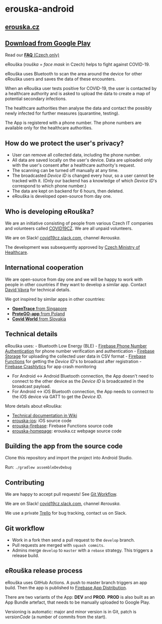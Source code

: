# erouska-android

## [erouska.cz](https://erouska.cz)
## [Download from Google Play](https://play.google.com/store/apps/details?id=cz.covid19cz.erouska)

Read our [**FAQ** (Czech only)](https://erouska.cz/caste-dotazy)

eRouška (_rouška_ = _face mask_ in Czech) helps to fight against COVID-19.

eRouška uses Bluetooth to scan the area around the device for other eRouška users and saves the data of these encounters.

When an eRouška user tests positive for COVID-19, the user is contacted by a healthcare authority and is asked to upload the data to create a map of potential secondary infections.

The healthcare authorities then analyse the data and contact the possibly newly infected for further measures (quarantine, testing).

The App is registered with a phone number. The phone numbers are available only for the healthcare authorities.


## How do we protect the user's privacy?

- User can remove all collected data, including the phone number.
- All data are saved locally on the user's device. Data are uploaded only with the user's consent after a healthcare authority's request.
- The scanning can be turned off manually at any time.
- The broadcasted _Device ID_ is changed every hour, so a user cannot be tracked with it. (Only our backend has a knowledge of which _Device ID_'s correspond to which phone number.)
- The data are kept on backend for 6 hours, then deleted.
- eRouška is developed open-source from day one.

## Who is developing eRouška?

We are an initiative consisting of people from various Czech IT companies and volunteers called [COVID19CZ](https://covid19cz.cz). We are all unpaid volunteers. 

We are on Slack! [covid19cz.slack.com](covid19cz.slack.com), channel _#erouska_.

The development was subsequently approved by [Czech Ministry of Healthcare](https://www.mzcr.cz/). 

## International cooperation

We are open-source from day one and we will be happy to work with people in other countries if they want to develop a similar app. Contact [David Vávra](mailto:david.vavra@erouska.cz) for technical details.

We got inspired by similar apps in other countries:
- [**OpenTrace** from Singapore](https://github.com/OpenTrace-Community)
- [**ProteGO-app** from Poland](https://github.com/ProteGO-app)
- [**Covid World** from Slovakia](https://github.com/CovidWorld)

## Technical details

eRouška uses: 
	- Bluetooth Low Energy (BLE)
	- [Firebase Phone Number Authentication](https://firebase.google.com/docs/auth/android/phone-auth) for phone number verification and authentication
	- [Firebase Storage](https://firebase.google.com/docs/storage) for uploading the collected user data in CSV format
	- [Firebase Functions](https://firebase.google.com/docs/functions) for getting the _Device ID_'s to broadcast after registration
	- [Firebase Crashlytics](https://firebase.google.com/docs/crashlytics) for app crash monitoring

- For Android <-> Android Bluetooth connection, the App doesn't need to connect to the other device as the _Device ID_ is broadcasted in the broadcast payload.
- For Android <-> iOS Bluetooth connection, the App needs to connect to the iOS device via GATT to get the _Device ID_.

More details about eRouška:
- [Technical documentation in Wiki](https://github.com/covid19cz/erouska-android/wiki/Technical-documentation)
- [erouska-ios](https://github.com/covid19cz/erouska-ios): iOS source code
- [erouska-firebase](https://github.com/covid19cz/erouska-firebase): Firebase Functions source code
- [erouska-homepage](https://github.com/covid19cz/erouska-homepage): erouska.cz webpage source code

## Building the app from the source code

Clone this repository and import the project into Android Studio.

Run:
`./gradlew assembleDevDebug`

## Contributing
We are happy to accept pull requests! See [Git Workflow](#git-workflow).

We are on Slack! [covid19cz.slack.com](covid19cz.slack.com), channel _#erouska_.

We use a private [Trello](https://trello.com/b/4xN2Eeqv/bug-wf) for bug tracking, contact us on Slack.

## <a name="git-workflow"></a>Git workflow

- Work in a fork then send a pull request to the `develop` branch. 
- Pull requests are merged with `squash commits`.
- Admins merge `develop` to `master` with a `rebase` strategy. This triggers a release build.

## eRouška release process

eRouška uses GitHub Actions. A push to master branch triggers an app build. Then the app is published to [Firebase App Distribution](https://firebase.google.com/docs/app-distribution). 

There are two variants of the App: **DEV** and **PROD**. **PROD** is also built as an App Bundle artefact, that needs to be manually uploaded to Google Play.

Versioning is automatic: major and minor version is in Git, patch is _versionCode_ (a number of commits from the start).
